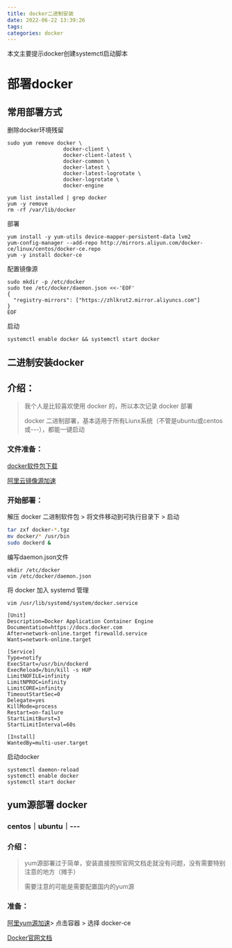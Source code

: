 ```yaml
---
title: docker二进制安装
date: 2022-06-22 13:39:26
tags:
categories: docker
---
```


本文主要提示docker创建systemctl启动脚本

<!-- more -->

# 部署docker

## 常用部署方式

删除docker环境残留

```
sudo yum remove docker \
                  docker-client \
                  docker-client-latest \
                  docker-common \
                  docker-latest \
                  docker-latest-logrotate \
                  docker-logrotate \
                  docker-engine
```

```
yum list installed | grep docker
yum -y remove
rm -rf /var/lib/docker
```

部署

```
yum install -y yum-utils device-mapper-persistent-data lvm2
yum-config-manager --add-repo http://mirrors.aliyun.com/docker-ce/linux/centos/docker-ce.repo
yum -y install docker-ce
```

配置镜像源

```
sudo mkdir -p /etc/docker
sudo tee /etc/docker/daemon.json <<-'EOF'
{
  "registry-mirrors": ["https://zhlkrut2.mirror.aliyuncs.com"]
}
EOF
```

启动

```
systemctl enable docker && systemctl start docker
```



## 二进制安装docker

## 介绍：

> 我个人是比较喜欢使用 docker 的，所以本次记录 docker 部署
>
> docker 二进制部署，基本适用于所有Liunx系统（不管是ubuntu或centos或---），都能一键启动

### 文件准备：

[docker软件包下载](https://download.docker.com/linux/static/stable/)

[阿里云镜像源加速](https://cr.console.aliyun.com/cn-hangzhou/instances/mirrors) 

### 开始部署：

解压 docker 二进制软件包  > 将文件移动到可执行目录下 > 启动

```bash
tar zxf docker-*.tgz
mv docker/* /usr/bin
sudo dockerd &
```

编写daemon.json文件

```
mkdir /etc/docker
vim /etc/docker/daemon.json
```

将 docker 加入 systemd 管理

```
vim /usr/lib/systemd/system/docker.service
```

```
[Unit]
Description=Docker Application Container Engine
Documentation=https://docs.docker.com
After=network-online.target firewalld.service
Wants=network-online.target

[Service]
Type=notify
ExecStart=/usr/bin/dockerd
ExecReload=/bin/kill -s HUP 
LimitNOFILE=infinity
LimitNPROC=infinity
LimitCORE=infinity
TimeoutStartSec=0
Delegate=yes
KillMode=process
Restart=on-failure
StartLimitBurst=3
StartLimitInterval=60s

[Install]
WantedBy=multi-user.target
```

启动docker

```
systemctl daemon-reload 
systemctl enable docker
systemctl start docker
```



## yum源部署 docker

### centos｜ubuntu｜---

### 介绍：

> yum源部署过于简单，安装直接按照官网文档走就没有问题，没有需要特别注意的地方（摊手）
>
> 需要注意的可能是需要配置国内的yum源

### 准备：

[阿里yum源加速](https://developer.aliyun.com/mirror/)> 点击容器 > 选择 docker-ce

[Docker官网文档](https://docs.docker.com/engine/install/)
